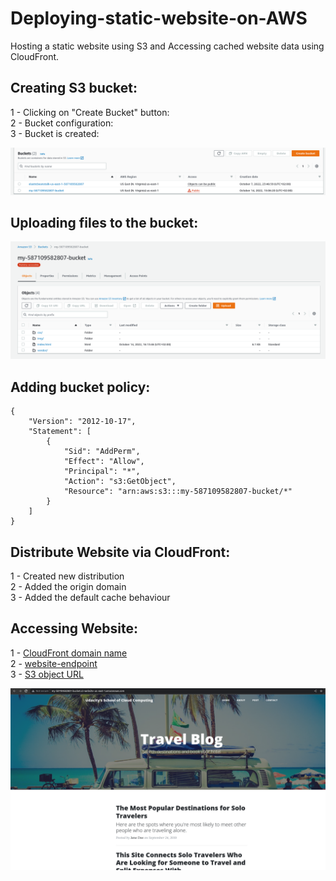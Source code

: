 # Deploying-static-website-on-AWS
Hosting a static website using S3 and Accessing cached website data using CloudFront.

## Creating S3 bucket:
1 - Clicking on "Create Bucket" button:<br>
2 - Bucket configuration:<br>
3 - Bucket is created:<br>

![create bucket](Images/bucket_is_created.png)<br>


## Uploading files to the bucket:
![create bucket](Images/bucket_folders.png)<br>

## Adding bucket policy:
```
{
    "Version": "2012-10-17",
    "Statement": [
        {
            "Sid": "AddPerm",
            "Effect": "Allow",
            "Principal": "*",
            "Action": "s3:GetObject",
            "Resource": "arn:aws:s3:::my-587109582807-bucket/*"
        }
    ]
}
```

## Distribute Website via CloudFront:

1 - Created new distribution<br>
2 - Added the origin domain<br>
3 - Added the default cache behaviour<br>

## Accessing Website:

1 - [CloudFront domain name](https://d20kqnrmklkk35.cloudfront.net/)<br>
2 - [website-endpoint](http://my-587109582807-bucket.s3-website-us-east-1.amazonaws.com/)<br>
3 - [S3 object URL](https://my-587109582807-bucket.s3.amazonaws.com/index.html)<br>

![Static website](Images/website.png)<br>

